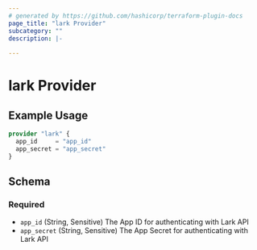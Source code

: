 ```yaml
---
# generated by https://github.com/hashicorp/terraform-plugin-docs
page_title: "lark Provider"
subcategory: ""
description: |-
  
---
```


# lark Provider



## Example Usage

```terraform
provider "lark" {
  app_id     = "app_id"
  app_secret = "app_secret"
}
```

<!-- schema generated by tfplugindocs -->
## Schema

### Required

- `app_id` (String, Sensitive) The App ID for authenticating with Lark API
- `app_secret` (String, Sensitive) The App Secret for authenticating with Lark API
